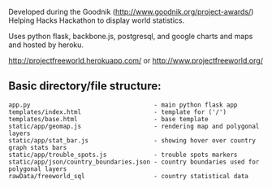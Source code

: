 Developed during the Goodnik (http://www.goodnik.org/project-awards/) Helping Hacks Hackathon to display world statistics.

Uses python flask, backbone.js, postgresql, and google charts and maps and hosted by heroku.

http://projectfreeworld.herokuapp.com/ or http://www.projectfreeworld.org/

Basic directory/file structure:
-----

	app.py                                  - main python flask app
	templates/index.html                    - template for ('/')
	templates/base.html                     - base template
	static/app/geomap.js                    - rendering map and polygonal layers
	static/app/stat_bar.js                  - showing hover over country graph stats bars
	static/app/trouble_spots.js             - trouble spots markers
	static/app/json/country_boundaries.json - country boundaries used for polygonal layers
	rawData/freeworld_sql                   - country statistical data
